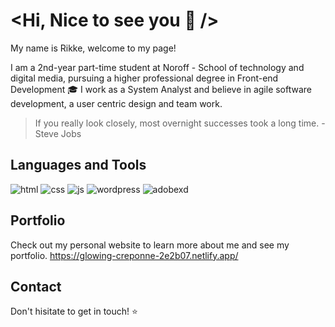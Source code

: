# <Hi, Nice to see you 👋 />

My name is Rikke, welcome to my page!

I am a 2nd-year part-time student at Noroff - School of technology and digital media, pursuing a higher professional degree in Front-end Development :mortar_board: I work as a System Analyst and believe in agile software development, a user centric design and team work.

> If you really look closely, most overnight successes took a long time. - Steve Jobs

## Languages and Tools

![html](https://user-images.githubusercontent.com/85433495/224490067-8536bbd0-8a36-418c-9c9e-42a2126a09a6.png) ![css](https://user-images.githubusercontent.com/85433495/224490011-ed542f82-df96-49e7-b2e8-ded9f004996c.png) ![js](https://user-images.githubusercontent.com/85433495/224490069-8940b4be-6dba-483d-ab5d-99cfbe09b429.png) ![wordpress](https://user-images.githubusercontent.com/85433495/224490422-923bac3d-218a-4523-a7b3-f7a091a3c1f9.png) ![adobexd](https://user-images.githubusercontent.com/85433495/224490557-5d4c8df3-8813-4c95-be89-01a120f88141.png)

## Portfolio

Check out my personal website to learn more about me and see my portfolio.
https://glowing-creponne-2e2b07.netlify.app/

## Contact
Don't hisitate to get in touch! :star:

